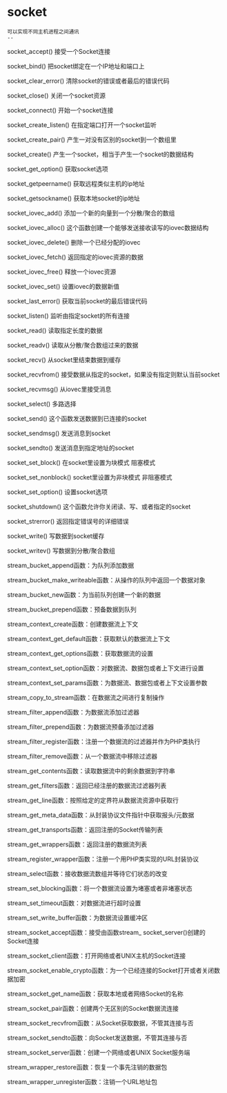 socket
==
    可以实现不同主机进程之间通讯
    --

socket_accept() 接受一个Socket连接

socket_bind() 把socket绑定在一个IP地址和端口上

socket_clear_error() 清除socket的错误或者最后的错误代码

socket_close() 关闭一个socket资源

socket_connect() 开始一个socket连接

socket_create_listen() 在指定端口打开一个socket监听

socket_create_pair() 产生一对没有区别的socket到一个数组里

socket_create() 产生一个socket，相当于产生一个socket的数据结构

socket_get_option() 获取socket选项

socket_getpeername() 获取远程类似主机的ip地址

socket_getsockname() 获取本地socket的ip地址

socket_iovec_add() 添加一个新的向量到一个分散/聚合的数组

socket_iovec_alloc() 这个函数创建一个能够发送接收读写的iovec数据结构

socket_iovec_delete() 删除一个已经分配的iovec

socket_iovec_fetch() 返回指定的iovec资源的数据

socket_iovec_free() 释放一个iovec资源

socket_iovec_set() 设置iovec的数据新值

socket_last_error() 获取当前socket的最后错误代码

socket_listen() 监听由指定socket的所有连接

socket_read() 读取指定长度的数据

socket_readv() 读取从分散/聚合数组过来的数据

socket_recv() 从socket里结束数据到缓存

socket_recvfrom() 接受数据从指定的socket，如果没有指定则默认当前socket

socket_recvmsg() 从iovec里接受消息

socket_select() 多路选择

socket_send() 这个函数发送数据到已连接的socket

socket_sendmsg() 发送消息到socket

socket_sendto() 发送消息到指定地址的socket

socket_set_block() 在socket里设置为块模式   阻塞模式

socket_set_nonblock() socket里设置为非块模式  非阻塞模式

socket_set_option() 设置socket选项

socket_shutdown() 这个函数允许你关闭读、写、或者指定的socket

socket_strerror() 返回指定错误号的详细错误

socket_write() 写数据到socket缓存

socket_writev() 写数据到分散/聚合数组




stream_bucket_append函数：为队列添加数据

stream_bucket_make_writeable函数：从操作的队列中返回一个数据对象

stream_bucket_new函数：为当前队列创建一个新的数据

stream_bucket_prepend函数：预备数据到队列

stream_context_create函数：创建数据流上下文

stream_context_get_default函数：获取默认的数据流上下文

stream_context_get_options函数：获取数据流的设置

stream_context_set_option函数：对数据流、数据包或者上下文进行设置

stream_context_set_params函数：为数据流、数据包或者上下文设置参数

stream_copy_to_stream函数：在数据流之间进行复制操作

stream_filter_append函数：为数据流添加过滤器

stream_filter_prepend函数：为数据流预备添加过滤器

stream_filter_register函数：注册一个数据流的过滤器并作为PHP类执行

stream_filter_remove函数：从一个数据流中移除过滤器

stream_get_contents函数：读取数据流中的剩余数据到字符串

stream_get_filters函数：返回已经注册的数据流过滤器列表

stream_get_line函数：按照给定的定界符从数据流资源中获取行

stream_get_meta_data函数：从封装协议文件指针中获取报头/元数据

stream_get_transports函数：返回注册的Socket传输列表

stream_get_wrappers函数：返回注册的数据流列表

stream_register_wrapper函数：注册一个用PHP类实现的URL封装协议

stream_select函数：接收数据流数组并等待它们状态的改变

stream_set_blocking函数：将一个数据流设置为堵塞或者非堵塞状态

stream_set_timeout函数：对数据流进行超时设置

stream_set_write_buffer函数：为数据流设置缓冲区

stream_socket_accept函数：接受由函数stream_ socket_server()创建的Socket连接

stream_socket_client函数：打开网络或者UNIX主机的Socket连接

stream_socket_enable_crypto函数：为一个已经连接的Socket打开或者关闭数据加密

stream_socket_get_name函数：获取本地或者网络Socket的名称

stream_socket_pair函数：创建两个无区别的Socket数据流连接

stream_socket_recvfrom函数：从Socket获取数据，不管其连接与否

stream_socket_sendto函数：向Socket发送数据，不管其连接与否

stream_socket_server函数：创建一个网络或者UNIX Socket服务端

stream_wrapper_restore函数：恢复一个事先注销的数据包

stream_wrapper_unregister函数：注销一个URL地址包

